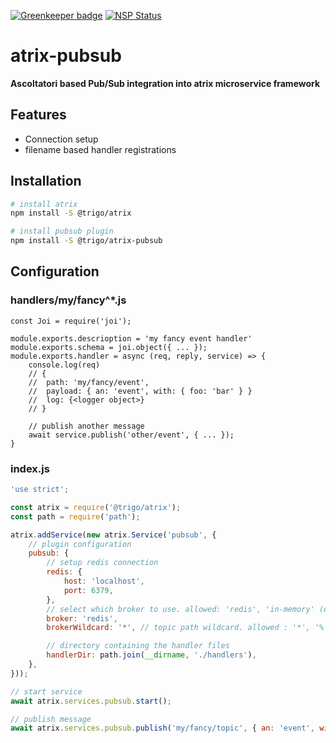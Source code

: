 [![Greenkeeper badge](https://badges.greenkeeper.io/trigo-at/atrix-pubsub.svg?token=12b9856af729a71435d009990f1d05384c981f72e2990e2416f280f4fd5249fd)](https://greenkeeper.io/)
[![NSP Status](https://nodesecurity.io/orgs/trigo-gmbh/projects/da4bbc29-c02c-4cbb-a25f-33ba471797cf/badge)](https://nodesecurity.io/orgs/trigo-gmbh/projects/da4bbc29-c02c-4cbb-a25f-33ba471797cf)

# atrix-pubsub


**Ascoltatori based Pub/Sub integration into atrix microservice framework**

## Features

* Connection setup
* filename based handler registrations

## Installation

```bash
# install atrix
npm install -S @trigo/atrix

# install pubsub plugin
npm install -S @trigo/atrix-pubsub

```

## Configuration

### handlers/my/fancy^*.js
```
const Joi = require('joi');

module.exports.descrioption = 'my fancy event handler'
module.exports.schema = joi.object({ ... });
module.exports.handler = async (req, reply, service) => {
	console.log(req)
	// {
	//	path: 'my/fancy/event',
	//	payload: { an: 'event', with: { foo: 'bar' } }
	// 	log: {<logger object>}
	// }

	// publish another message
	await service.publish('other/event', { ... });
}
```

### index.js
```javascript
'use strict';

const atrix = require('@trigo/atrix');
const path = require('path');

atrix.addService(new atrix.Service('pubsub', {
	// plugin configuration
	pubsub: {
		// setup redis connection
		redis: {
			host: 'localhost',
			port: 6379,
		},
		// select which broker to use. allowed: 'redis', 'in-memory' (default)
		broker: 'redis',
		brokerWildcard: '*', // topic path wildcard. allowed : '*', '%' (default and advised)

		// directory containing the handler files
		handlerDir: path.join(__dirname, './handlers'),
	},
}));

// start service
await atrix.services.pubsub.start();

// publish message
await atrix.services.pubsub.publish('my/fancy/topic', { an: 'event', with: { foo: 'bar' } });
```
